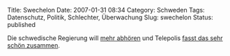 Title: Swechelon
Date: 2007-01-31 08:34
Category: Schweden
Tags: Datenschutz, Politik, Schlechter, Überwachung
Slug: swechelon
Status: published

Die schwedische Regierung will [mehr
abhören](http://www.fiket.de/2007/01/24/terroristen-abhoeren/) und
Telepolis [fasst das sehr schön
zusammen](http://www.heise.de/tp/r4/artikel/24/24553/1.html).

